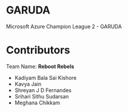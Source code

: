 # GARUDA
Microsoft Azure Champion League 2 - GARUDA

# Contributors
Team Name: **Reboot Rebels**

* Kadiyam Bala Sai Kishore <br/>
* Kavya Jain <br/>
* Shreyan J D Fernandes <br/>
* Srihari Sithu Sudarsan <br/>
* Meghana Chikkam
